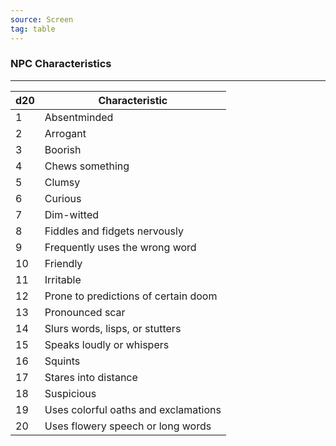```yaml
---
source: Screen 
tag: table
---
```


### NPC Characteristics
---
|d20|Characteristic|
|----|------------|
|1|Absentminded|
|2|Arrogant|
|3|Boorish|
|4|Chews something|
|5|Clumsy|
|6|Curious|
|7|Dim-witted|
|8|Fiddles and fidgets nervously|
|9|Frequently uses the wrong word|
|10|Friendly|
|11|Irritable|
|12|Prone to predictions of certain doom|
|13|Pronounced scar|
|14|Slurs words, lisps, or stutters|
|15|Speaks loudly or whispers|
|16|Squints|
|17|Stares into distance|
|18|Suspicious|
|19|Uses colorful oaths and exclamations|
|20|Uses flowery speech or long words|
